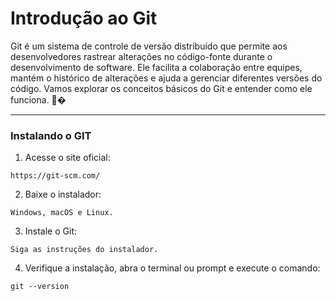 #  Introdução ao Git 

Git é um sistema de controle de versão distribuído que permite aos
desenvolvedores rastrear alterações no código-fonte durante o desenvolvimento
de software. Ele facilita a colaboração entre equipes, mantém o histórico de
alterações e ajuda a gerenciar diferentes versões do código. Vamos explorar os
conceitos básicos do Git e entender como ele funciona. 📂�

---

### Instalando o GIT

1. Acesse o site oficial:

```
https://git-scm.com/
```

2. Baixe o instalador:

```
Windows, macOS e Linux.
```

3. Instale o Git:

```
Siga as instruções do instalador.
```

4. Verifique a instalação, abra o terminal ou prompt e execute o comando:

```
git --version
```
